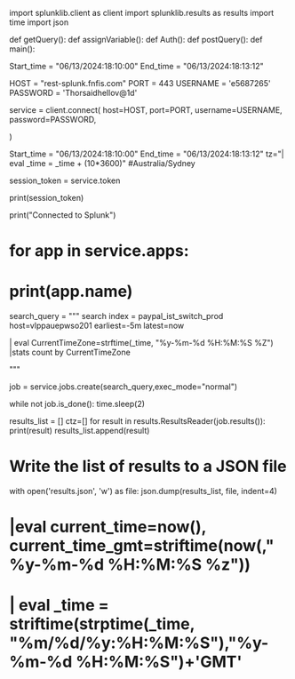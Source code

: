 import splunklib.client as client
import splunklib.results as results
import time
import json

def getQuery():
def assignVariable():
def Auth():
def postQuery():
def main():

Start_time = "06/13/2024:18:10:00"
End_time = "06/13/2024:18:13:12"

HOST = "rest-splunk.fnfis.com"
PORT = 443
USERNAME = 'e5687265'
PASSWORD = 'Thorsaidhellov@1d'

service = client.connect(
    host=HOST,
    port=PORT,
    username=USERNAME,
    password=PASSWORD,
    
)

Start_time = "06/13/2024:18:10:00"
End_time = "06/13/2024:18:13:12"
tz="| eval _time = _time + (10*3600)" #Australia/Sydney

session_token = service.token

print(session_token)

print("Connected to Splunk")

# for app in service.apps:
#     print(app.name)

search_query = """
search index = paypal_ist_switch_prod host=vlppauepwso201 earliest=-5m latest=now 

| eval CurrentTimeZone=strftime(_time, "%y-%m-%d %H:%M:%S %Z") 
|stats count by CurrentTimeZone 

"""

job = service.jobs.create(search_query,exec_mode="normal")

while not job.is_done():
    time.sleep(2)

results_list = []
ctz=[]
for result in results.ResultsReader(job.results()):
    print(result)
    results_list.append(result)
	
# Write the list of results to a JSON file
with open('results.json', 'w') as file:
    json.dump(results_list, file, indent=4)







# |eval current_time=now(), current_time_gmt=striftime(now(,"%y-%m-%d %H:%M:%S %z"))
# | eval _time = striftime(strptime(_time, "%m/%d/%y:%H:%M:%S"),"%y-%m-%d %H:%M:%S")+'GMT'












